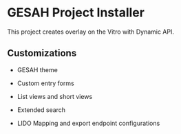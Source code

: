 # GESAH Project Installer

This project creates overlay on the Vitro with Dynamic API.

## Customizations

- GESAH theme

- Custom entry forms

- List views and short views

- Extended search

- LIDO Mapping and export endpoint configurations

